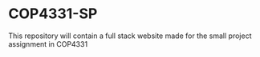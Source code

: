 # COP4331-SP
This repository will contain a full stack website made for the small project assignment in COP4331
